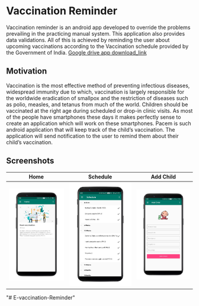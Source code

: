 # Vaccination Reminder
Vaccination reminder is an android app developed to override the problems prevailing in the practicing manual system. This application also provides data validations. All of this is achieved by reminding the user about upcoming vaccinations according to the Vaccination schedule provided by the Government of India.
[Google drive app download_link](https://drive.google.com/file/d/12LSTYwrLjqSkOgokeP6LOaQyDma_GzGE/view "Apk link")
## Motivation
Vaccination is the most effective method of preventing infectious diseases, widespread immunity due to which, vaccination is largely responsible for the worldwide eradication of smallpox and the restriction of diseases such as polio, measles, and tetanus from much of the world. Children should be vaccinated at the right age during scheduled or drop-in clinic visits. As most of the people have smartphones these days it makes perfectly sense to create an application which will work on these smartphones. Pacem is such android application that will keep track of the child’s vaccination. The application will send notification to the user to remind them about their child’s vaccination.

## Screenshots

Home                       |  Schedule                 |   Add Child
:-------------------------:|:-------------------------:|:-------------------------:
![](https://raw.githubusercontent.com/Deadpool812/Pacem/master/Screenshots/ss1.png)  |  ![](https://raw.githubusercontent.com/Deadpool812/Pacem/master/Screenshots/ss2.png)  | ![alt text](https://raw.githubusercontent.com/Deadpool812/Pacem/master/Screenshots/ss3.png)
"# E-vaccination-Reminder" 
